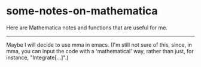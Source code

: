 some-notes-on-mathematica
================================

Here are Mathematica notes and functions that are useful for me.

---

Maybe I will decide to use mma in emacs. (I'm still not sure of this, since, in mma, you can input the code with a 'mathematical' way, rather than just, for instance, "Integrate[...]".)
